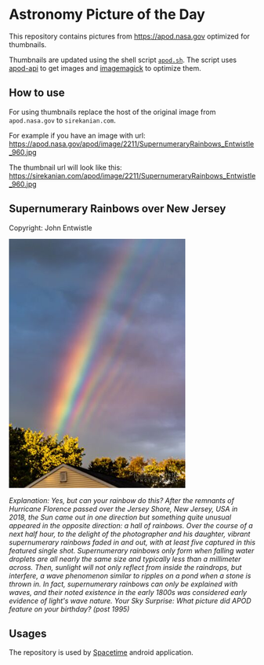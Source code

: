 # Astronomy Picture of the Day

This repository contains pictures from https://apod.nasa.gov optimized for thumbnails.

Thumbnails are updated using the shell script [`apod.sh`](apod.sh). The script
uses [apod-api](https://github.com/nasa/apod-api) to get images and [imagemagick](https://imagemagick.org) to
optimize them.

## How to use

For using thumbnails replace the host of the original image from `apod.nasa.gov` to `sirekanian.com`.

For example if you have an image with url:<br>
https://apod.nasa.gov/apod/image/2211/SupernumeraryRainbows_Entwistle_960.jpg

The thumbnail url will look like this:<br>
https://sirekanian.com/apod/image/2211/SupernumeraryRainbows_Entwistle_960.jpg

## Supernumerary Rainbows over New Jersey

Copyright: John Entwistle

[![the picture of the day][1]][2]

_Explanation: Yes, but can your rainbow do this?  After the remnants of Hurricane Florence passed over the Jersey Shore, New Jersey, USA in 2018, the Sun came out in one direction but something quite unusual appeared in the opposite direction: a hall of rainbows.  Over the course of a next half hour, to the delight of the photographer and his daughter, vibrant supernumerary rainbows faded in and out, with at least five captured in this featured single shot.  Supernumerary rainbows only form when falling water droplets are all nearly the same size and typically less than a millimeter across.  Then, sunlight will not only reflect from inside the raindrops, but interfere, a wave phenomenon similar to ripples on a pond when a stone is thrown in. In fact, supernumerary rainbows can only be explained with waves, and their noted existence in the early 1800s was considered early evidence of light's wave nature.   Your Sky Surprise: What picture did APOD feature on your birthday? (post 1995)_

## Usages

The repository is used by [Spacetime][3] android application.

[1]: image/2211/SupernumeraryRainbows_Entwistle_960.jpg

[2]: https://apod.nasa.gov/apod/image/2211/SupernumeraryRainbows_Entwistle_960.jpg

[3]: https://github.com/sirekanian/spacetime
